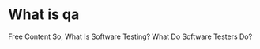 # What is qa

<ResourceGroupTitle>Free Content</ResourceGroupTitle>
<BadgeLink colorScheme='yellow' badgeText='Read' href='https://www.ministryoftesting.com/dojo/series/the-testing-planet-2017/lessons/so-what-is-software-testing'>So, What Is Software Testing?</BadgeLink>
<BadgeLink colorScheme='yellow' badgeText='Read' href='https://www.ministryoftesting.com/dojo/lessons/what-do-software-testers-do-version-0-1'>What Do Software Testers Do?</BadgeLink>
